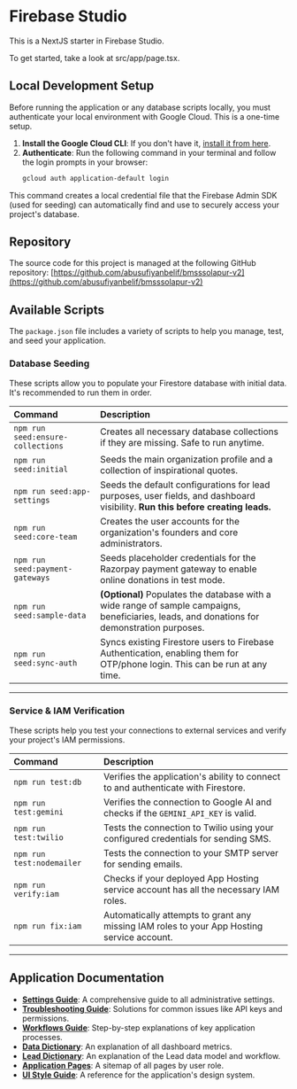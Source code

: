 
# Firebase Studio

This is a NextJS starter in Firebase Studio.

To get started, take a look at src/app/page.tsx.

## Local Development Setup

Before running the application or any database scripts locally, you must authenticate your local environment with Google Cloud. This is a one-time setup.

1.  **Install the Google Cloud CLI**: If you don't have it, [install it from here](https://cloud.google.com/sdk/docs/install).
2.  **Authenticate**: Run the following command in your terminal and follow the login prompts in your browser:
    ```bash
    gcloud auth application-default login
    ```

This command creates a local credential file that the Firebase Admin SDK (used for seeding) can automatically find and use to securely access your project's database.

## Repository

The source code for this project is managed at the following GitHub repository:
[https://github.com/abusufiyanbelif/bmsssolapur-v2](https://github.com/abusufiyanbelif/bmsssolapur-v2)

## Available Scripts

The `package.json` file includes a variety of scripts to help you manage, test, and seed your application.

### Database Seeding

These scripts allow you to populate your Firestore database with initial data. It's recommended to run them in order.

| Command | Description |
| :--- | :--- |
| `npm run seed:ensure-collections` | Creates all necessary database collections if they are missing. Safe to run anytime. |
| `npm run seed:initial` | Seeds the main organization profile and a collection of inspirational quotes. |
| `npm run seed:app-settings`| Seeds the default configurations for lead purposes, user fields, and dashboard visibility. **Run this before creating leads.** |
| `npm run seed:core-team` | Creates the user accounts for the organization's founders and core administrators. |
| `npm run seed:payment-gateways` | Seeds placeholder credentials for the Razorpay payment gateway to enable online donations in test mode. |
| `npm run seed:sample-data` | **(Optional)** Populates the database with a wide range of sample campaigns, beneficiaries, leads, and donations for demonstration purposes. |
| `npm run seed:sync-auth` | Syncs existing Firestore users to Firebase Authentication, enabling them for OTP/phone login. This can be run at any time. |

---

### Service & IAM Verification

These scripts help you test your connections to external services and verify your project's IAM permissions.

| Command | Description |
| :--- | :--- |
| `npm run test:db` | Verifies the application's ability to connect to and authenticate with Firestore. |
| `npm run test:gemini` | Verifies the connection to Google AI and checks if the `GEMINI_API_KEY` is valid. |
| `npm run test:twilio` | Tests the connection to Twilio using your configured credentials for sending SMS. |
| `npm run test:nodemailer` | Tests the connection to your SMTP server for sending emails. |
| `npm run verify:iam` | Checks if your deployed App Hosting service account has all the necessary IAM roles. |
| `npm run fix:iam` | Automatically attempts to grant any missing IAM roles to your App Hosting service account. |

---

## Application Documentation

- **[Settings Guide](./docs/SETTINGS_GUIDE.md)**: A comprehensive guide to all administrative settings.
- **[Troubleshooting Guide](./docs/TROUBLESHOOTING.md)**: Solutions for common issues like API keys and permissions.
- **[Workflows Guide](./docs/WORKFLOWS.md)**: Step-by-step explanations of key application processes.
- **[Data Dictionary](./docs/DATA_DICTIONARY.md)**: An explanation of all dashboard metrics.
- **[Lead Dictionary](./docs/LEAD_DICTIONARY.md)**: An explanation of the Lead data model and workflow.
- **[Application Pages](./docs/APP_PAGES.md)**: A sitemap of all pages by user role.
- **[UI Style Guide](./docs/UI_STYLE_GUIDE.md)**: A reference for the application's design system.
